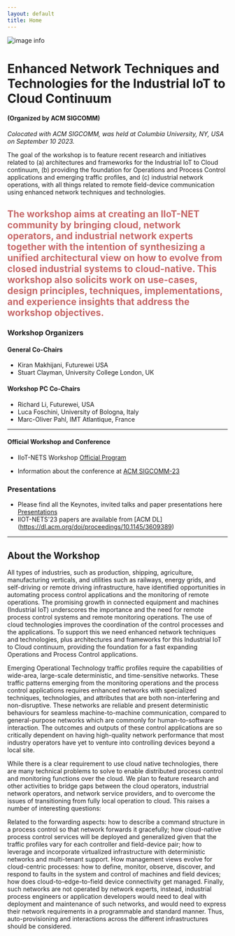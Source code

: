 ```yaml
---
layout: default
title: Home
---
```


![image info](./assets/img/Workshop-Poster.png)

<style>
red { color: #C66868}
</style>

# Enhanced Network Techniques and Technologies for the Industrial IoT to Cloud Continuum
#### (Organized by ACM SIGCOMM)

*Colocated with ACM SIGCOMM, was held at Columbia University, NY, USA  on September 10 2023.*

The goal of the workshop is to feature recent research and initiatives related to (a) architectures and frameworks for the Industrial IoT to Cloud continuum, (b) providing the foundation for Operations and Process Control applications and emerging traffic profiles, and (c) industrial network operations, with all things related to remote field-device communication using enhanced network techniques and technologies.

<red>The workshop aims at creating an IIoT-NET community by bringing cloud, network operators, and industrial network experts together with the intention of synthesizing a unified architectural view on how to evolve from closed industrial systems to cloud-native. This workshop also solicits work on use-cases, design principles, techniques, implementations, and experience insights that address the workshop objectives.
</red>
---

### Workshop Organizers

#### General Co-Chairs

- Kiran Makhijani, Futurewei USA
- Stuart Clayman,  University College London, UK

#### Workshop PC Co-Chairs

- Richard Li, Futurewei, USA
- Luca Foschini, University of Bologna, Italy
- Marc-Oliver Pahl, IMT Atlantique, France

---

#### Official Workshop and Conference

- IIoT-NETS Workshop [Official Program](https://conferences.sigcomm.org/sigcomm/2023/workshop-iiotnets.html)

- Information about the conference at [ACM SIGCOMM-23](https://conferences.sigcomm.org/sigcomm/2023)

### Presentations 
 - Please find all the Keynotes, invited talks and paper presentations here [Presentations](iiot-nets23.html)
 - IIOT-NETS'23 papers are available from [ACM DL] (https://dl.acm.org/doi/proceedings/10.1145/3609389)

---

## About the Workshop

All types of industries, such as production, shipping, agriculture, manufacturing verticals, and utilities such as railways, energy grids, and self-driving or remote driving infrastructure, have identified opportunities in automating process control applications and the monitoring of remote operations. The promising growth in connected equipment and machines (Industrial IoT) underscores the importance and the need for remote process control systems and remote monitoring operations. The use of cloud technologies improves the coordination of the control processes and the applications. To support this we need enhanced network techniques and technologies, plus architectures and frameworks for this Industrial IoT to Cloud continuum, providing the foundation for a fast expanding Operations and Process Control applications.

Emerging Operational Technology traffic profiles require the capabilities of wide-area, large-scale deterministic, and time-sensitive networks. These traffic patterns emerging from the monitoring operations and the process control applications requires enhanced networks with specialized techniques, technologies, and attributes that are both non-interfering and non-disruptive. These networks are reliable and present deterministic behaviours for seamless machine-to-machine communication, compared to general-purpose networks which are commonly for human-to-software interaction. The outcomes and outputs of these control applications are so critically dependent on having high-quality network performance that most industry operators have yet to venture into controlling devices beyond a local site.

While there is a clear requirement to use cloud native technologies, there are many technical problems to solve to enable distributed process control and monitoring functions over the cloud. We plan to feature research and other activities to bridge gaps between the cloud operators, industrial network operators, and network service providers, and to overcome the issues of transitioning from fully local operation to cloud. This raises a number of interesting questions:

Related to the forwarding aspects: how to describe a command structure in a process control so that network forwards it gracefully; how cloud-native process control services will be deployed and generalized given that the traffic profiles vary for each controller and field-device pair; how to leverage and incorporate virtualized infrastructure with deterministic networks and multi-tenant support.
How management views evolve for cloud-centric processes: how to define, monitor, observe, discover, and respond to faults in the system and control of machines and field devices; how does cloud-to-edge-to-field device connectivity get managed.
Finally, such networks are not operated by network experts, instead, industrial process engineers or application developers would need to deal with deployment and maintenance of such networks, and would need to express their network requirements in a programmable and standard manner. Thus, auto-provisioning and interactions across the different infrastructures should be considered.

